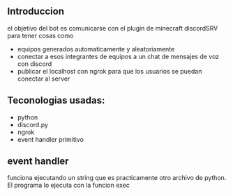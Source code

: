 ## Introduccion
el objetivo del bot es comunicarse con el plugin de minecraft discordSRV para tener cosas como 
- equipos generados automaticamente y aleatoriamente
- conectar a esos integrantes de equipos a un chat de mensajes de voz con discord
- publicar el localhost con ngrok para que los usuarios se puedan conectar al server 

## Teconologias usadas:
- python
- discord.py
- ngrok
- event handler primitivo

## event handler
funciona ejecutando un string que es practicamente otro archivo de python. El programa lo ejecuta con la funcion exec
